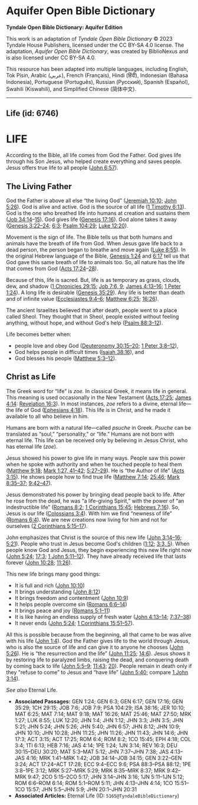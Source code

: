 # Aquifer Open Bible Dictionary

**Tyndale Open Bible Dictionary: Aquifer Edition**

This work is an adaptation of *Tyndale Open Bible Dictionary* © 2023 Tyndale House Publishers, licensed under the CC BY\-SA 4\.0 license. The adaptation, *Aquifer Open Bible Dictionary*, was created by BiblioNexus and is also licensed under CC BY\-SA 4\.0\.

This resource has been adapted into multiple languages, including English, Tok Pisin, Arabic (عربي), French (Français), Hindi (हिंदी), Indonesian (Bahasa Indonesia), Portuguese (Português), Russian (Русский), Spanish (Español), Swahili (Kiswahili), and Simplified Chinese (简体中文).



--------------------------------

## Life (id: 6746)

LIFE
====

According to the Bible, all life comes from God the Father. God gives life through his Son Jesus, who helped create everything and saves people. Jesus offers true life to all people ([John 6:57](https://ref.ly/John6:57)).

The Living Father
-----------------

God the Father is above all else “the living God” ([Jeremiah 10:10](https://ref.ly/Jer10:10); [John 5:26](https://ref.ly/John5:26)). God is alive and active. God is the source of all life ([1 Timothy 6:13](https://ref.ly/1Tim6:13)). God is the one who breathed life into humans at creation and sustains them ([Job 34:14](https://ref.ly/Job34:14-Job34:15)–[15](https://ref.ly/Job34:14-Job34:15)). God gives life ([Genesis 17:16](https://ref.ly/Gen17:16)). God alone takes it away ([Genesis 3:22–24](https://ref.ly/Gen3:22-Gen3:24); [6:3](https://ref.ly/Gen6:3); [Psalm 104:29](https://ref.ly/Ps104:29); [Luke 12:20](https://ref.ly/Luke12:20)).

Movement is the sign of life. The Bible tells us that both humans and animals have the breath of life from God. When Jesus gave life back to a dead person, the person began to breathe and move again ([Luke 8:55](https://ref.ly/Luke8:55)). In the original Hebrew language of the Bible, [Genesis 1:24](https://ref.ly/Gen1:24) and [6:17](https://ref.ly/Gen6:17) tell us that God gave this same breath of life to animals too. So, all nature has the life that comes from God ([Acts 17:24](https://ref.ly/Acts17:24-Acts17:28)–[28](https://ref.ly/Acts17:24-Acts17:28)). 

Because of this, life is sacred. But, life is as temporary as grass, clouds, dew, and shadow ([1 Chronicles 29:15](https://ref.ly/1Chr29:15); [Job 7:6, 9](https://ref.ly/Job7:6,Job7:9); [James 4:13–16](https://ref.ly/Jas4:13-Jas4:16); [1 Peter 1:24](https://ref.ly/1Pet1:24)). A long life is desirable ([Genesis 35:29](https://ref.ly/Gen35:29)). Any life is better than death and of infinite value ([Ecclesiastes 9:4–6](https://ref.ly/Eccl9:4-Eccl9:6); [Matthew 6:25](https://ref.ly/Matt6:25); [16:26](https://ref.ly/Matt16:26)). 

The ancient Israelites believed that after death, people went to a place called Sheol. They thought that in Sheol, people existed without feeling anything, without hope, and without God's help ([Psalm 88:3–12](https://ref.ly/Ps88:3-Ps88:12)). 

Life becomes better when:

* people love and obey God ([Deuteronomy 30:15–20](https://ref.ly/Deut30:15-Deut30:20); [1 Peter 3:8–12](https://ref.ly/1Pet3:8-1Pet3:12)),
* God helps people in difficult times ([Isaiah 38:16](https://ref.ly/Isa38:16)), and
* God blesses his people ([Matthew 5:3–12](https://ref.ly/Matt5:3-Matt5:12)).

Christ as Life
--------------

The Greek word for “life” is *zoe.* In classical Greek, it means life in general. This meaning is used occasionally in the New Testament ([Acts 17:25](https://ref.ly/Acts17:25); [James 4:14](https://ref.ly/Jas4:14): [Revelation 16:3](https://ref.ly/Rev16:3)). In most instances, *zoe* refers to a divine, eternal life—the life of God ([Ephesians 4:18](https://ref.ly/Eph4:18)). This life is in Christ, and he made it available to all who believe in him. 

Humans are born with a natural life—called *psuche* in Greek. *Psuche* can be translated as “soul,” “personality,” or “life.” Humans are not born with eternal life. This life can be received only by believing in Jesus Christ, who has eternal life (*zoe*).

Jesus showed his power to give life in many ways. People saw this power when he spoke with authority and when he touched people to heal them ([Matthew 9:18](https://ref.ly/Matt9:18); [Mark 1:27, 41–42](https://ref.ly/Mark1:27,Mark1:41-Mark1:42); [5:27–29](https://ref.ly/Mark5:27-Mark5:29)). He is “the Author of life” ([Acts 3:15](https://ref.ly/Acts3:15)). He shows people how to find true life ([Matthew 7:14](https://ref.ly/Matt7:14); [25:46](https://ref.ly/Matt25:46); [Mark 8:35–37](https://ref.ly/Mark8:35-Mark8:37); [9:42–47](https://ref.ly/Mark9:42-Mark9:47)). 

Jesus demonstrated his power by bringing dead people back to life. After he rose from the dead, he was “a life\-giving Spirit,” with the power of “an indestructible life” ([Romans 8:2](https://ref.ly/Rom8:2); [1 Corinthians 15:45](https://ref.ly/1Cor15:45); [Hebrews 7:16](https://ref.ly/Heb7:16)). So, Jesus is our life ([Colossians 3:4](https://ref.ly/Col3:4)). With him we find “newness of life” ([Romans 6:4](https://ref.ly/Rom6:4)). We are new creations now living for him and not for ourselves ([2 Corinthians 5:15–17](https://ref.ly/2Cor5:15-2Cor5:17)).

John emphasizes that Christ is the source of this new life ([John 3:14–16](https://ref.ly/John3:14-John3:16); [5:21](https://ref.ly/John5:21)). People who trust in Jesus become God's children ([1:12](https://ref.ly/John1:12); [3:3, 5](https://ref.ly/John3:3,John3:5)). When people know God and Jesus, they begin experiencing this new life right now ([John 5:24](https://ref.ly/John5:24); [17:3](https://ref.ly/John17:3); [1 John 5:11–12](https://ref.ly/1John5:11-1John5:12)). They have already received life that lasts forever ([John 10:28](https://ref.ly/John10:28); [11:26](https://ref.ly/John11:26)). 

This new life brings many good things:

* It is full and rich ([John 10:10](https://ref.ly/John10:10))
* It brings understanding ([John 8:12](https://ref.ly/John8:12))
* It brings freedom and contentment ([John 10:9](https://ref.ly/John10:9))
* It helps people overcome sin ([Romans 6:6–14](https://ref.ly/Rom6:6-Rom6:14))
* It brings peace and joy ([Romans 5:1–11](https://ref.ly/Rom5:1-Rom5:11))
* It is like having an endless supply of fresh water ([John 4:13–14](https://ref.ly/John4:13-John4:14); [7:37–38](https://ref.ly/John7:37-John7:38))
* It never ends ([John 5:24](https://ref.ly/John5:24); [1 Corinthians 15:51–57](https://ref.ly/1Cor15:51-1Cor15:57)).

All this is possible because from the beginning, all that came to be was alive with his life ([John 1:4](https://ref.ly/John1:4)). God the Father gives life to the world through Jesus, who is also the source of life and can give it to anyone he chooses ([John 5:26](https://ref.ly/John5:26)). He is “the resurrection and the life” ([John 11:25](https://ref.ly/John11:25); [14:6](https://ref.ly/John14:6)). Jesus shows it by restoring life to paralyzed limbs, raising the dead, and conquering death by coming back to life ([John 5:5–9](https://ref.ly/John5:5-John5:9); [11:43](https://ref.ly/John11:43); [20](https://ref.ly/John20:1-John20:31)). People remain in death only if they "refuse to come” to Jesus and “have life” ([John 5:40](https://ref.ly/John5:40); compare [1 John 3:14](https://ref.ly/1John3:14)).

*See also* Eternal Life.

* **Associated Passages:** GEN 1:24; GEN 6:3; GEN 6:17; GEN 17:16; GEN 35:29; 1CH 29:15; JOB 7:6; JOB 7:9; PSA 104:29; ISA 38:16; JER 10:10; MAT 6:25; MAT 7:14; MAT 9:18; MAT 16:26; MAT 25:46; MAT 27:50; MRK 1:27; LUK 8:55; LUK 12:20; JHN 1:4; JHN 1:12; JHN 3:3; JHN 3:5; JHN 5:21; JHN 5:24; JHN 5:26; JHN 5:40; JHN 6:57; JHN 8:12; JHN 10:9; JHN 10:10; JHN 10:28; JHN 11:25; JHN 11:26; JHN 11:43; JHN 14:6; JHN 17:3; ACT 3:15; ACT 17:25; ROM 6:4; ROM 8:2; 1CO 15:45; EPH 4:18; COL 3:4; 1TI 6:13; HEB 7:16; JAS 4:14; 1PE 1:24; 1JN 3:14; REV 16:3; DEU 30:15–DEU 30:20; MAT 5:3–MAT 5:12; JHN 7:37–JHN 7:38; JAS 4:13–JAS 4:16; MRK 1:41–MRK 1:42; JOB 34:14–JOB 34:15; GEN 3:22–GEN 3:24; ACT 17:24–ACT 17:28; ECC 9:4–ECC 9:6; PSA 88:3–PSA 88:12; 1PE 3:8–1PE 3:12; MRK 5:27–MRK 5:29; MRK 8:35–MRK 8:37; MRK 9:42–MRK 9:47; 2CO 5:15–2CO 5:17; JHN 3:14–JHN 3:16; 1JN 5:11–1JN 5:12; ROM 6:6–ROM 6:14; ROM 5:1–ROM 5:11; JHN 4:13–JHN 4:14; 1CO 15:51–1CO 15:57; JHN 5:5–JHN 5:9; JHN 20:1–JHN 20:31
* **Associated Articles:** Eternal Life (ID: `5165@TyndaleBibleDictionary`)

